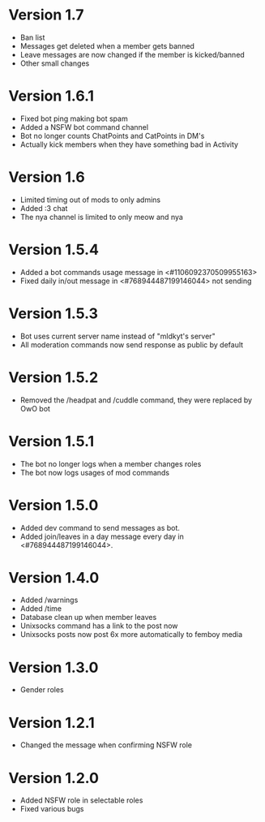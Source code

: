 # Version 1.7
+ Ban list
+ Messages get deleted when a member gets banned
+ Leave messages are now changed if the member is kicked/banned
+ Other small changes

# Version 1.6.1
+ Fixed bot ping making bot spam
+ Added a NSFW bot command channel
+ Bot no longer counts ChatPoints and CatPoints in DM's
+ Actually kick members when they have something bad in Activity 

# Version 1.6
+ Limited timing out of mods to only admins
+ Added :3 chat
+ The nya channel is limited to only meow and nya

# Version 1.5.4
+ Added a bot commands usage message in <#1106092370509955163>
+ Fixed daily in/out message in <#768944487199146044> not sending


# Version 1.5.3
+ Bot uses current server name instead of "mldkyt's server"
+ All moderation commands now send response as public by default

# Version 1.5.2
- Removed the /headpat and /cuddle command, they were replaced by OwO bot

# Version 1.5.1
+ The bot no longer logs when a member changes roles
+ The bot now logs usages of mod commands

# Version 1.5.0
+ Added dev command to send messages as bot.
+ Added join/leaves in a day message every day in <#768944487199146044>.

# Version 1.4.0
+ Added /warnings
+ Added /time
+ Database clean up when member leaves
+ Unixsocks command has a link to the post now
+ Unixsocks posts now post 6x more automatically to femboy media

# Version 1.3.0
+ Gender roles

# Version 1.2.1
+ Changed the message when confirming NSFW role

# Version 1.2.0
+ Added NSFW role in selectable roles
+ Fixed various bugs